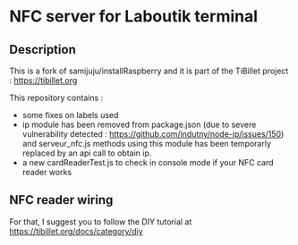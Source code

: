 # NFC server for Laboutik terminal
## Description
This is a fork of samijuju/installRaspberry and it is part of the TiBillet project : https://tibillet.org

This repository contains :
- some fixes on labels used 
- ip module has been removed from package.json (due to severe vulnerability detected : https://github.com/indutny/node-ip/issues/150) and serveur_nfc.js methods using this module has been temporarly replaced by an api call to obtain ip.
- a new cardReaderTest.js to check in console mode if your NFC card reader works

## NFC reader wiring
For that, I suggest you to follow the DIY tutorial at https://tibillet.org/docs/category/diy